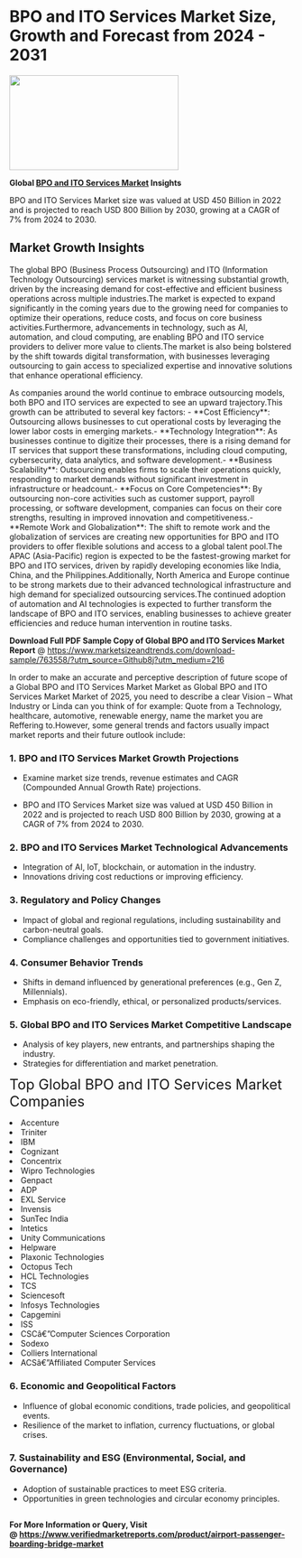 <H1>BPO and ITO Services Market Size, Growth and Forecast from 2024 - 2031</H1><img class="aligncenter size-medium wp-image-584254" src="https://thirdeyenews.in/wp-content/uploads/2024/09/Global-Market-Research-300x168.jpeg" alt="" width="300" height="168" /><p><strong>Global&nbsp;<a href="https://www.marketsizeandtrends.com/download-sample/763558/?utm_source=Github8j?utm_medium=216">BPO and ITO Services Market</a> Insights</strong></p><p>BPO and ITO Services Market size was valued at USD 450 Billion in 2022 and is projected to reach USD 800 Billion by 2030, growing at a CAGR of 7% from 2024 to 2030.</p><p><h2>Market Growth Insights</h2> <p>The global BPO (Business Process Outsourcing) and ITO (Information Technology Outsourcing) services market is witnessing substantial growth, driven by the increasing demand for cost-effective and efficient business operations across multiple industries.The market is expected to expand significantly in the coming years due to the growing need for companies to optimize their operations, reduce costs, and focus on core business activities.Furthermore, advancements in technology, such as AI, automation, and cloud computing, are enabling BPO and ITO service providers to deliver more value to clients.The market is also being bolstered by the shift towards digital transformation, with businesses leveraging outsourcing to gain access to specialized expertise and innovative solutions that enhance operational efficiency.</p> <p>As companies around the world continue to embrace outsourcing models, both BPO and ITO services are expected to see an upward trajectory.This growth can be attributed to several key factors: - **Cost Efficiency**: Outsourcing allows businesses to cut operational costs by leveraging the lower labor costs in emerging markets.- **Technology Integration**: As businesses continue to digitize their processes, there is a rising demand for IT services that support these transformations, including cloud computing, cybersecurity, data analytics, and software development.- **Business Scalability**: Outsourcing enables firms to scale their operations quickly, responding to market demands without significant investment in infrastructure or headcount.- **Focus on Core Competencies**: By outsourcing non-core activities such as customer support, payroll processing, or software development, companies can focus on their core strengths, resulting in improved innovation and competitiveness.- **Remote Work and Globalization**: The shift to remote work and the globalization of services are creating new opportunities for BPO and ITO providers to offer flexible solutions and access to a global talent pool.The APAC (Asia-Pacific) region is expected to be the fastest-growing market for BPO and ITO services, driven by rapidly developing economies like India, China, and the Philippines.Additionally, North America and Europe continue to be strong markets due to their advanced technological infrastructure and high demand for specialized outsourcing services.The continued adoption of automation and AI technologies is expected to further transform the landscape of BPO and ITO services, enabling businesses to achieve greater efficiencies and reduce human intervention in routine tasks.</p> <p><span class=""><strong>Download Full PDF Sample Copy of Global BPO and ITO Services Market Report</strong> @ <a href="https://www.marketsizeandtrends.com/download-sample/763558/?utm_source=Github8j?utm_medium=216" target="_blank">https://www.marketsizeandtrends.com/download-sample/763558/?utm_source=Github8j?utm_medium=216</a></span></p><p>In order to make an accurate and perceptive description of future scope of a Global&nbsp;BPO and ITO Services Market Market as Global&nbsp;BPO and ITO Services Market Market of 2025, you need to describe a clear Vision &ndash; What Industry or Linda can you think of for example: Quote from a Technology, healthcare, automotive, renewable energy, name the market you are Reffering to.However, some general trends and factors usually impact market reports and their future outlook include:</p><h3>1.&nbsp;<strong>BPO and ITO Services Market Growth Projections</strong></h3><ul><li>Examine market size trends, revenue estimates and CAGR (Compounded Annual Growth Rate) projections.</li><li><p>BPO and ITO Services Market size was valued at USD 450 Billion in 2022 and is projected to reach USD 800 Billion by 2030, growing at a CAGR of 7% from 2024 to 2030.</p></li></ul><h3>2.&nbsp;<strong>BPO and ITO Services Market Technological Advancements</strong></h3><ul><li>Integration of AI, IoT, blockchain, or automation in the industry.</li><li>Innovations driving cost reductions or improving efficiency.</li></ul><h3>3.&nbsp;<strong>Regulatory and Policy Changes</strong></h3><ul><li>Impact of global and regional regulations, including sustainability and carbon-neutral goals.</li><li>Compliance challenges and opportunities tied to government initiatives.</li></ul><h3>4.&nbsp;<strong>Consumer Behavior Trends</strong></h3><ul><li>Shifts in demand influenced by generational preferences (e.g., Gen Z, Millennials).</li><li>Emphasis on eco-friendly, ethical, or personalized products/services.</li></ul><h3>5.&nbsp;<strong>Global BPO and ITO Services Market Competitive Landscape</strong></h3><ul><li>Analysis of key players, new entrants, and partnerships shaping the industry.</li><li>Strategies for differentiation and market penetration.</li></ul><p data-pm-slice="1 1 []"><span style="color: inherit; font-family: inherit; font-size: 25px;">Top Global BPO and ITO Services Market Companies</span></p><div class="" data-test-id=""><p><li>Accenture</li><li> Triniter</li><li> IBM</li><li> Cognizant</li><li> Concentrix</li><li> Wipro Technologies</li><li> Genpact</li><li> ADP</li><li> EXL Service</li><li> Invensis</li><li> SunTec India</li><li> Intetics</li><li> Unity Communications</li><li> Helpware</li><li> Plaxonic Technologies</li><li> Octopus Tech</li><li> HCL Technologies</li><li> TCS</li><li> Sciencesoft</li><li> Infosys Technologies</li><li> Capgemini</li><li> ISS</li><li> CSCâ€”Computer Sciences Corporation</li><li> Sodexo</li><li> Colliers International</li><li> ACSâ€”Affiliated Computer Services</li></p></div><h3>6.&nbsp;<strong>Economic and Geopolitical Factors</strong></h3><ul><li>Influence of global economic conditions, trade policies, and geopolitical events.</li><li>Resilience of the market to inflation, currency fluctuations, or global crises.</li></ul><h3>7.&nbsp;<strong>Sustainability and ESG (Environmental, Social, and Governance)</strong></h3><ul><li>Adoption of sustainable practices to meet ESG criteria.</li><li>Opportunities in green technologies and circular economy principles.</li></ul><h2><strong style="font-size: 14px;">For More Information or Query, Visit @&nbsp;</strong><a style="background-color: #ffffff; font-size: 14px;" href="https://www.marketsizeandtrends.com/report/bpo-and-ito-services-market/" target="_blank">https://www.verifiedmarketreports.com/product/airport-passenger-boarding-bridge-market</a></h2>